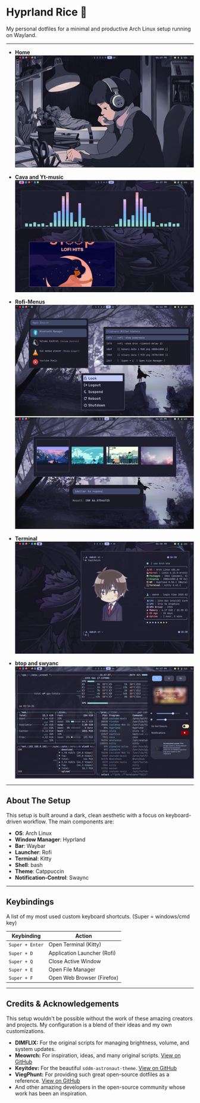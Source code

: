 # Hyprland Rice 🍚

My personal dotfiles for a minimal and productive Arch Linux setup running on Wayland.

--------------------------------------------------------------------------------------------------


* **Home**
  ![screenshot-1](.github/home.png)

* **Cava and Yt-music**
  ![screenshot-1](.github/cava-ytmusic.png)

* **Rofi-Menus**
  ![screenshot-1](.github/rofi_menu_1.png)
  ![screenshot-1](.github/rofi_menu_2.png)

* **Terminal**
  ![screenshot-1](.github/terminal-fastfetch.png)


* **btop and swyanc**
  ![screenshot-1](.github/btop-swaync.png)


--------------------------------------------------------------------------------------------------


## About The Setup

This setup is built around a dark, clean aesthetic with a focus on keyboard-driven workflow. The main components are:

* **OS**: Arch Linux
* **Window Manager**: Hyprland
* **Bar**: Waybar
* **Launcher**: Rofi
* **Terminal**: Kitty
* **Shell**: bash
* **Theme**: Catppuccin
* **Notification-Control**: Swaync

---

## Keybindings

A list of my most used custom keyboard shortcuts. (Super = windows/cmd key)

| Keybinding          | Action                        |
| ------------------- | ----------------------------- |
| `Super + Enter`     | Open Terminal (Kitty)         |
| `Super + D`         | Application Launcher (Rofi)   |
| `Super + Q`         | Close Active Window           |
| `Super + E`         | Open File Manager             |
| `Super + F`         | Open Web Browser (Firefox)    |



---
## Credits & Acknowledgements

This setup wouldn't be possible without the work of these amazing creators and projects. My configuration is a blend of their ideas and my own customizations.

* **DIMFLIX:** For the original scripts for managing brightness, volume, and system updates.
* **Meowrch:** For inspiration, ideas, and many original scripts. [View on GitHub](https://github.com/meowrch/meowrch)
* **Keyitdev:** For the beautiful `sddm-astronaut-theme`. [View on GitHub](https://github.com/Keyitdev/sddm-astronaut-theme)
* **ViegPhunt:** For providing such great open-source dotfiles as a reference. [View on GitHub](https://github.com/ViegPhunt/Dotfiles)
* And other amazing developers in the open-source community whose work has been an inspiration.

